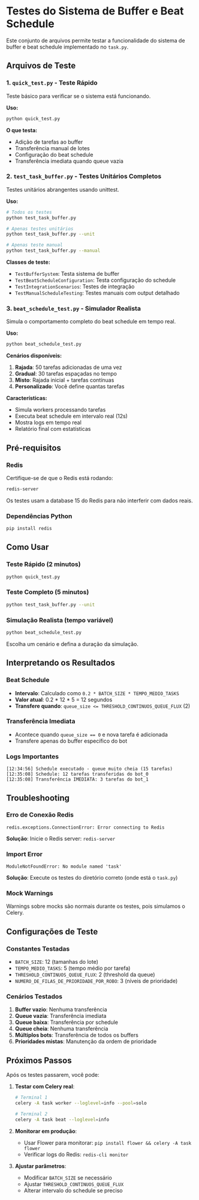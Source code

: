 # Testes do Sistema de Buffer e Beat Schedule

Este conjunto de arquivos permite testar a funcionalidade do sistema de buffer e beat schedule implementado no `task.py`.

## Arquivos de Teste

### 1. `quick_test.py` - Teste Rápido
Teste básico para verificar se o sistema está funcionando.

**Uso:**
```bash
python quick_test.py
```

**O que testa:**
- Adição de tarefas ao buffer
- Transferência manual de lotes
- Configuração do beat schedule
- Transferência imediata quando queue vazia

### 2. `test_task_buffer.py` - Testes Unitários Completos
Testes unitários abrangentes usando unittest.

**Uso:**
```bash
# Todos os testes
python test_task_buffer.py

# Apenas testes unitários
python test_task_buffer.py --unit

# Apenas teste manual
python test_task_buffer.py --manual
```

**Classes de teste:**
- `TestBufferSystem`: Testa sistema de buffer
- `TestBeatScheduleConfiguration`: Testa configuração do schedule
- `TestIntegrationScenarios`: Testes de integração
- `TestManualScheduleTesting`: Testes manuais com output detalhado

### 3. `beat_schedule_test.py` - Simulador Realista
Simula o comportamento completo do beat schedule em tempo real.

**Uso:**
```bash
python beat_schedule_test.py
```

**Cenários disponíveis:**
1. **Rajada**: 50 tarefas adicionadas de uma vez
2. **Gradual**: 30 tarefas espaçadas no tempo
3. **Misto**: Rajada inicial + tarefas contínuas
4. **Personalizado**: Você define quantas tarefas

**Características:**
- Simula workers processando tarefas
- Executa beat schedule em intervalo real (12s)
- Mostra logs em tempo real
- Relatório final com estatísticas

## Pré-requisitos

### Redis
Certifique-se de que o Redis está rodando:
```bash
redis-server
```

Os testes usam a database 15 do Redis para não interferir com dados reais.

### Dependências Python
```bash
pip install redis
```

## Como Usar

### Teste Rápido (2 minutos)
```bash
python quick_test.py
```

### Teste Completo (5 minutos)
```bash
python test_task_buffer.py --unit
```

### Simulação Realista (tempo variável)
```bash
python beat_schedule_test.py
```
Escolha um cenário e defina a duração da simulação.

## Interpretando os Resultados

### Beat Schedule
- **Intervalo**: Calculado como `0.2 * BATCH_SIZE * TEMPO_MEDIO_TASKS`
- **Valor atual**: 0.2 * 12 * 5 = 12 segundos
- **Transfere quando**: `queue_size <= THRESHOLD_CONTINUOS_QUEUE_FLUX` (2)

### Transferência Imediata
- Acontece quando `queue_size == 0` e nova tarefa é adicionada
- Transfere apenas do buffer específico do bot

### Logs Importantes
```
[12:34:56] Schedule executado - queue muito cheia (15 tarefas)
[12:35:08] Schedule: 12 tarefas transferidas do bot_0
[12:35:08] Transferência IMEDIATA: 3 tarefas do bot_1
```

## Troubleshooting

### Erro de Conexão Redis
```
redis.exceptions.ConnectionError: Error connecting to Redis
```
**Solução**: Inicie o Redis server: `redis-server`

### Import Error
```
ModuleNotFoundError: No module named 'task'
```
**Solução**: Execute os testes do diretório correto (onde está o `task.py`)

### Mock Warnings
Warnings sobre mocks são normais durante os testes, pois simulamos o Celery.

## Configurações de Teste

### Constantes Testadas
- `BATCH_SIZE`: 12 (tamanhas do lote)
- `TEMPO_MEDIO_TASKS`: 5 (tempo médio por tarefa)
- `THRESHOLD_CONTINUOS_QUEUE_FLUX`: 2 (threshold da queue)
- `NUMERO_DE_FILAS_DE_PRIORIDADE_POR_ROBO`: 3 (níveis de prioridade)

### Cenários Testados
1. **Buffer vazio**: Nenhuma transferência
2. **Queue vazia**: Transferência imediata
3. **Queue baixa**: Transferência por schedule
4. **Queue cheia**: Nenhuma transferência
5. **Múltiplos bots**: Transferência de todos os buffers
6. **Prioridades mistas**: Manutenção da ordem de prioridade

## Próximos Passos

Após os testes passarem, você pode:

1. **Testar com Celery real**:
   ```bash
   # Terminal 1
   celery -A task worker --loglevel=info --pool=solo
   
   # Terminal 2  
   celery -A task beat --loglevel=info
   ```

2. **Monitorar em produção**:
   - Usar Flower para monitorar: `pip install flower && celery -A task flower`
   - Verificar logs do Redis: `redis-cli monitor`

3. **Ajustar parâmetros**:
   - Modificar `BATCH_SIZE` se necessário
   - Ajustar `THRESHOLD_CONTINUOS_QUEUE_FLUX`
   - Alterar intervalo do schedule se preciso
